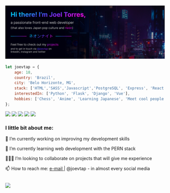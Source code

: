 ![banner](./githubbanner.jpg)

```javascript
let joevtap = {
    age: 18,
    country: 'Brazil',
    city: 'Belo Horizonte, MG',
    stack: ['HTML','SASS','Javascript','PostgreSQL', 'Express', 'React', 'Svelte', 'NodeJS'],
    interestedIn: ['Python', 'Flask', 'Django', 'Vue'],
    hobbies: ['Chess', 'Anime', 'Learning Japanese', 'Meet cool people']
};
```

<a href = "mailto: joelvitortorres@gmail.com"><img src="https://img.shields.io/badge/-Gmail-%23EA4335?style=for-the-badge&logo=gmail&logoColor=white"></a>
<a href="https://www.linkedin.com/in/joevtap/" target="_blank"><img src="https://img.shields.io/badge/-LinkedIn-%230077B5?style=for-the-badge&logo=linkedin&logoColor=white"></a>
<a href="https://codepen.io/joevtap" target="_blank"><img src="https://img.shields.io/badge/-Codepen-%23333?style=for-the-badge&logo=codepen&logoColor=white"></a>
<a href="https://twitter.com/joevtap" target="_blank"><img src="https://img.shields.io/badge/-Twitter-%231DA1F2?style=for-the-badge&logo=twitter&logoColor=white"></a>
<a href="https://instagram.com/joevtap" target="_blank"><img src="https://img.shields.io/badge/-Instagram-%23E4405F?style=for-the-badge&logo=instagram&logoColor=white"></a>

<h3>I little bit about me:</h3>

<p align="left">
    🔭 I’m currently working on improving my development skills
</p>
<p align="left">
    🌱 I’m currently learning web development with the PERN stack
</p>
<p align="left">
    🙋🏻‍♂️ I’m looking to collaborate on projects that will give me experience
</p>
<p align="left">
    📫 How to reach me: <a href = "mailto: joelvitortorres@gmail.com"> e-mail </a> | @joevtap - in almost every social media
</p>
<br/>
    <img align="left" src="https://github-readme-stats.vercel.app/api?username=joevtap&show_icons=true&t&theme=react"/>
